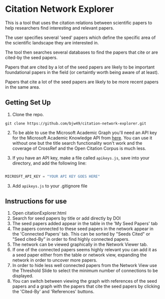 # Citation Network Explorer

This is a tool that uses the citation relations between scientific papers to help researchers find interesting and relevant papers.

The user specifies several 'seed' papers which define the specific area of the scientific landscape they are interested in.

The tool then searches several databases to find the papers that cite or are cited-by the seed papers.

Papers that are cited by a lot of the seed papers are likely to be important foundational papers in the field (or certaintly worth being aware of at least).

Papers that cite a lot of the seed papers are likely to be more recent papers in the same area. 


## Getting Set Up

1. Clone the repo.

```
git clone https://github.com/bjw49/citation-network-explorer.git

```

2. To be able to use the Microsoft Academic Graph you'll need an API key for the Microsoft Academic Knowledge API from [here](https://azure.microsoft.com/en-gb/try/cognitive-services/?api=academic-knowledge-api). You can use it without one but the title search functionality won't work and the coverage of CrossRef and the Open Citation Corpus is much less.

2. If you have an API key, make a file called `apikeys.js`, save into your directory, and add the following line:

```javascript

MICROSFT_API_KEY = "YOUR API KEY GOES HERE"

```

3. Add `apikeys.js` to your .gitignore file



## Instructions for use

1. Open citationExplorer.html
2. Search for seed papers by title or add directly by DOI
3. The seed papers added appear in the table in the 'My Seed Papers' tab
4. The papers connected to these seed papers in the network appear in the 'Connected Papers' tab. This can be sorted by "Seeds Cited" or "Seed cited-By" in order to find highly connected papers.
5. The network can be viewed graphically in the Network Viewer tab.
6. If one of the connected papers seems highly relevant you can add it as a seed paper either from the table or network view, expanding the network in order to uncover more papers.
7. In order to hide less well connected papers from the Network View use the Threshold Slide to select the minimum number of connections to be displayed.
8. You can switch between viewing the graph with references of the seed papers and a graph with the papers that cite the seed papers by clicking the 'Cited-By' and 'References' buttons.
